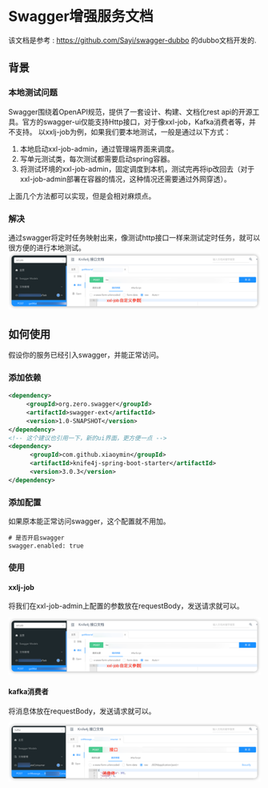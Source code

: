 # Swagger增强服务文档

该文档是参考 : https://github.com/Sayi/swagger-dubbo 的dubbo文档开发的.

## 背景

### 本地测试问题

Swagger围绕着OpenAPI规范，提供了一套设计、构建、文档化rest api的开源工具。官方的swagger-ui仅能支持Http接口，对于像xxl-job，Kafka消费者等，并不支持。
以xxlj-job为例，如果我们要本地测试，一般是通过以下方式：

1. 本地启动xxl-job-admin，通过管理端界面来调度。
2. 写单元测试类，每次测试都需要启动spring容器。
3. 将测试环境的xxl-job-admin，固定调度到本机，测试完再将ip改回去（对于xxl-job-admin部署在容器的情况，这种情况还需要通过外网穿透）。

上面几个方法都可以实现，但是会相对麻烦点。

### 解决

通过swagger将定时任务映射出来，像测试http接口一样来测试定时任务，就可以很方便的进行本地测试。
![image](doc/image/xxl-job.png)

## 如何使用

假设你的服务已经引入swagger，并能正常访问。

### 添加依赖

```xml
<dependency>
     <groupId>org.zero.swagger</groupId>
     <artifactId>swagger-ext</artifactId>
     <version>1.0-SNAPSHOT</version>
</dependency>
<!-- 这个建议也引用一下，新的ui界面，更方便一点 -->
<dependency>
      <groupId>com.github.xiaoymin</groupId>
      <artifactId>knife4j-spring-boot-starter</artifactId>
      <version>3.0.3</version>
</dependency>
```

### 添加配置

如果原本能正常访问swagger，这个配置就不用加。

```properties
# 是否开启swagger
swagger.enabled: true
```

### 使用

#### xxlj-job

将我们在xxl-job-admin上配置的参数放在requestBody，发送请求就可以。

![xxl-job](doc/image/xxl-job.png)

#### kafka消费者

将消息体放在requestBody，发送请求就可以。

![kafka](doc/image/kafka.png)